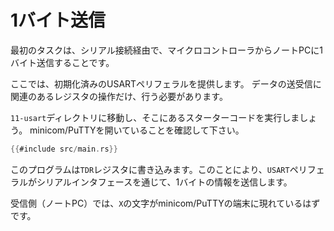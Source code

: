 <!-- # Send a single byte -->

# 1バイト送信

<!-- 
Our first task will be to send a single byte from the microcontroller to the laptop over the serial
connection.
 -->

最初のタスクは、シリアル接続経由で、マイクロコントローラからノートPCに1バイト送信することです。

<!-- 
This time, I'm going to provide you with an already initialized USART peripheral. You'll only have
to work with the registers that are in charge of sending and receiving data.
 -->

ここでは、初期化済みのUSARTペリフェラルを提供します。
データの送受信に関連のあるレジスタの操作だけ、行う必要があります。

<!-- 
Go into the `11-usart` directory and let's run the starter code therein. Make sure that you have
minicom/PuTTY open.
 -->

`11-usart`ディレクトリに移動し、そこにあるスターターコードを実行しましょう。
minicom/PuTTYを開いていることを確認して下さい。

``` rust
{{#include src/main.rs}}
```

<!-- 
This program writes to the `TDR` register. This causes the `USART` peripheral to send one byte of
information through the serial interface.
 -->

このプログラムは`TDR`レジスタに書き込みます。このことにより、`USART`ペリフェラルがシリアルインタフェースを通じて、1バイトの情報を送信します。

<!-- 
On the receiving end, your laptop, you should see show the character `X` appear on minicom/PuTTY's
terminal.
 -->

受信側（ノートPC）では、`X`の文字がminicom/PuTTYの端末に現れているはずです。

